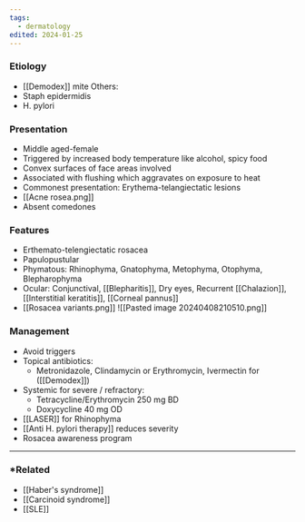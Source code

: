 ```yaml
---
tags:
  - dermatology
edited: 2024-01-25
---
```

### Etiology
- [[Demodex]] mite 
Others:
- Staph epidermidis
- H. pylori 
### Presentation
- Middle aged-female
- Triggered by increased body temperature like alcohol, spicy food
- Convex surfaces of face areas involved
- Associated with flushing which aggravates on exposure to heat 
- Commonest presentation: Erythema-telangiectatic lesions 
- [[Acne rosea.png]]
- Absent comedones

### Features
- Erthemato-telengiectatic rosacea
- Papulopustular
- Phymatous: Rhinophyma, Gnatophyma, Metophyma, Otophyma, Blepharophyma 
- Ocular: Conjunctival, [[Blepharitis]], Dry eyes, Recurrent [[Chalazion]], [[Interstitial keratitis]], [[Corneal pannus]]
- [[Rosacea variants.png]]
![[Pasted image 20240408210510.png]]
### Management
- Avoid triggers
- Topical antibiotics: 
	- Metronidazole, Clindamycin or Erythromycin, Ivermectin for ([[Demodex]])
- Systemic for severe / refractory: 
	- Tetracycline/Erythromycin 250 mg BD
	- Doxycycline 40 mg OD
- [[LASER]] for Rhinophyma
- [[Anti H. pylori therapy]] reduces severity
- Rosacea awareness program

---
### *Related
- [[Haber's syndrome]]
- [[Carcinoid syndrome]]
- [[SLE]] 